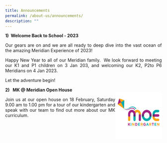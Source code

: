 ```yaml
---
title: Announcements
permalink: /about-us/announcements/
description: ""
---
```

<b>1)  Welcome Back to School - 2023</b><br>
<p align = "justify">Our gears are on and we are all ready to deep dive into the vast ocean of the amazing Meridian Experience of 2023!</p>

<p align = "justify">Happy New Year to all of our Meridian family.  We look forward to meeting our K1 and P1 children on 3 Jan 203, and welcoming our K2, P2to P6 Meridians on 4 Jan 2023. </p>

<p>Let the adventure begin!</p>

<b>2)   MK @ Meridian Open House <br><img src="/images/MK@Meridian/MK%20Logo.png" style="width:150px;height:150px;float:right"></b>

<p align = "justify">Join us at our open house on 18 February, Saturday 9.00 am to 1.00 pm for a tour of our kindergarten and speak with our team to find out more about our MK curriculum. </p>